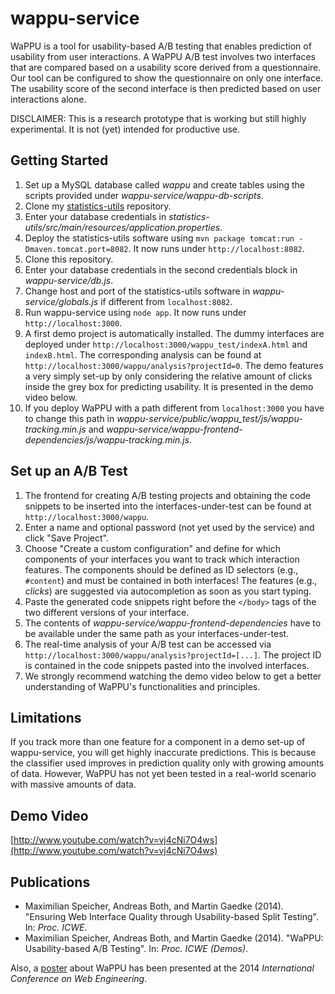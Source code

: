 wappu-service
=============

WaPPU is a tool for usability-based A/B testing that enables prediction of usability from user interactions. A WaPPU A/B test involves two interfaces that are compared based on a usability score derived from a questionnaire. Our tool can be configured to show the questionnaire on only one interface. The usability score of the second interface is then predicted based on user interactions alone.

DISCLAIMER: This is a research prototype that is working but still highly experimental. It is not (yet) intended for productive use.

## Getting Started

1. Set up a MySQL database called *wappu* and create tables using the scripts provided under *wappu-service/wappu-db-scripts*.
2. Clone my [statistics-utils](https://github.com/maxspeicher/statistics-utils "statistics-utils") repository.
3. Enter your database credentials in *statistics-utils/src/main/resources/application.properties*.
4. Deploy the statistics-utils software using `mvn package tomcat:run -Dmaven.tomcat.port=8082`. It now runs under `http://localhost:8082`.
5. Clone this repository.
6. Enter your database credentials in the second credentials block in *wappu-service/db.js*.
7. Change host and port of the statistics-utils software in *wappu-service/globals.js* if different from `localhost:8082`.
8. Run wappu-service using `node app`. It now runs under `http://localhost:3000`.
9. A first demo project is automatically installed. The dummy interfaces are deployed under `http://localhost:3000/wappu_test/indexA.html` and `indexB.html`. The corresponding analysis can be found at `http://localhost:3000/wappu/analysis?projectId=0`. The demo features a very simply set-up by only considering the relative amount of clicks inside the grey box for predicting usability. It is presented in the demo video below.
10. If you deploy WaPPU with a path different from `localhost:3000` you have to change this path in *wappu-service/public/wappu_test/js/wappu-tracking.min.js* and *wappu-service/wappu-frontend-dependencies/js/wappu-tracking.min.js*.

## Set up an A/B Test

1. The frontend for creating A/B testing projects and obtaining the code snippets to be inserted into the interfaces-under-test can be found at `http://localhost:3000/wappu`.
2. Enter a name and optional password (not yet used by the service) and click "Save Project".
3. Choose "Create a custom configuration" and define for which components of your interfaces you want to track which interaction features. The components should be defined as ID selectors (e.g., `#content`) and must be contained in both interfaces! The features (e.g., *clicks*) are suggested via autocompletion as soon as you start typing.
4. Paste the generated code snippets right before the `</body>` tags of the two different versions of your interface.
5. The contents of *wappu-service/wappu-frontend-dependencies* have to be available under the same path as your interfaces-under-test.
6. The real-time analysis of your A/B test can be accessed via `http://localhost:3000/wappu/analysis?projectId=[...]`. The project ID is contained in the code snippets pasted into the involved interfaces.
7. We strongly recommend watching the demo video below to get a better understanding of WaPPU's functionalities and principles.

## Limitations

If you track more than one feature for a component in a demo set-up of wappu-service, you will get highly inaccurate predictions. This is because the classifier used improves in prediction quality only with growing amounts of data. However, WaPPU has not yet been tested in a real-world scenario with massive amounts of data.

## Demo Video

[http://www.youtube.com/watch?v=vj4cNi7O4ws](http://www.youtube.com/watch?v=vj4cNi7O4ws)

## Publications

* Maximilian Speicher, Andreas Both, and Martin Gaedke (2014). "Ensuring Web Interface Quality through Usability-based Split Testing". In: *Proc. ICWE*.
* Maximilian Speicher, Andreas Both, and Martin Gaedke (2014). "WaPPU: Usability-based A/B Testing". In: *Proc. ICWE (Demos)*.

Also, a [poster](http://twentyoheight.wordpress.com/2014/07/07/how-to-infer-usability-from-user-interactions-my-poster-presented-at-icwe2014/) about WaPPU has been presented at the 2014 *International Conference on Web Engineering*.
